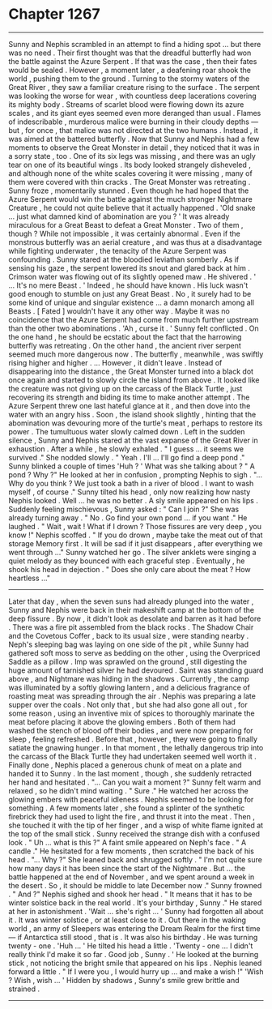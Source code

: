 
# Chapter 1267


---

Sunny and Nephis scrambled in an attempt to find a hiding spot … but there was no need .
Their first thought was that the dreadful butterfly had won the battle against the Azure Serpent . If that was the case , then their fates would be sealed . However , a moment later , a deafening roar shook the world , pushing them to the ground .
Turning to the stormy waters of the Great River , they saw a familiar creature rising to the surface .
The serpent was looking the worse for wear , with countless deep lacerations covering its mighty body . Streams of scarlet blood were flowing down its azure scales , and its giant eyes seemed even more deranged than usual . Flames of indescribable , murderous malice were burning in their cloudy depths — but , for once , that malice was not directed at the two humans .
Instead , it was aimed at the battered butterfly .
Now that Sunny and Nephis had a few moments to observe the Great Monster in detail , they noticed that it was in a sorry state , too . One of its six legs was missing , and there was an ugly tear on one of its beautiful wings . Its body looked strangely disheveled , and although none of the white scales covering it were missing , many of them were covered with thin cracks .
The Great Monster was retreating .
Sunny froze , momentarily stunned . Even though he had hoped that the Azure Serpent would win the battle against the much stronger Nightmare Creature , he could not quite believe that it actually happened .
'Old snake … just what damned kind of abomination are you ? '
It was already miraculous for a Great Beast to defeat a Great Monster . Two of them , though ? While not impossible , it was certainly abnormal . Even if the monstrous butterfly was an aerial creature , and was thus at a disadvantage while fighting underwater , the tenacity of the Azure Serpent was confounding .
Sunny stared at the bloodied leviathan somberly . As if sensing his gaze , the serpent lowered its snout and glared back at him .
Crimson water was flowing out of its slightly opened maw .
He shivered .
' ... It's no mere Beast . '
Indeed , he should have known . His luck wasn't good enough to stumble on just any Great Beast . No , it surely had to be some kind of unique and singular existence … a damn monarch among all Beasts . [ Fated ] wouldn't have it any other way .
Maybe it was no coincidence that the Azure Serpent had come from much further upstream than the other two abominations .
'Ah , curse it . '
Sunny felt conflicted . On the one hand , he should be ecstatic about the fact that the harrowing butterfly was retreating . On the other hand , the ancient river serpent seemed much more dangerous now .
The butterfly , meanwhile , was swiftly rising higher and higher .
… However , it didn't leave .
Instead of disappearing into the distance , the Great Monster turned into a black dot once again and started to slowly circle the island from above . It looked like the creature was not giving up on the carcass of the Black Turtle , just recovering its strength and biding its time to make another attempt .
The Azure Serpent threw one last hateful glance at it , and then dove into the water with an angry hiss . Soon , the island shook slightly , hinting that the abomination was devouring more of the turtle's meat , perhaps to restore its power .
The tumultuous water slowly calmed down .
Left in the sudden silence , Sunny and Nephis stared at the vast expanse of the Great River in exhaustion . After a while , he slowly exhaled .
" I guess … it seems we survived ."
She nodded slowly .
" Yeah . I'll … I'll go find a deep pond ."
Sunny blinked a couple of times
'Huh ? '
What was she talking about ?
" A pond ? Why ?"
He looked at her in confusion , prompting Nephis to sigh .
"... Why do you think ? We just took a bath in a river of blood . I want to wash myself , of course ."
Sunny tilted his head , only now realizing how nasty Nephis looked .
Well … he was no better .
A sly smile appeared on his lips . Suddenly feeling mischievous , Sunny asked :
" Can I join ?"
She was already turning away .
" No . Go find your own pond … if you want ."
He laughed .
" Wait , wait ! What if I drown ? Those fissures are very deep , you know !"
Nephis scoffed .
" If you do drown , maybe take the meat out of that storage Memory first . It will be sad if it just disappears , after everything we went through …"
Sunny watched her go . The silver anklets were singing a quiet melody as they bounced with each graceful step .
Eventually , he shook his head in dejection .
" Does she only care about the meat ? How heartless …"
***
Later that day , when the seven suns had already plunged into the water , Sunny and Nephis were back in their makeshift camp at the bottom of the deep fissure .
By now , it didn't look as desolate and barren as it had before . There was a fire pit assembled from the black rocks . The Shadow Chair and the Covetous Coffer , back to its usual size , were standing nearby . Neph's sleeping bag was laying on one side of the pit , while Sunny had gathered soft moss to serve as bedding on the other , using the Overpriced Saddle as a pillow .
Imp was sprawled on the ground , still digesting the huge amount of tarnished silver he had devoured . Saint was standing guard above , and Nightmare was hiding in the shadows .
Currently , the camp was illuminated by a softly glowing lantern , and a delicious fragrance of roasting meat was spreading through the air . Nephis was preparing a late supper over the coals . Not only that , but she had also gone all out , for some reason , using an inventive mix of spices to thoroughly marinate the meat before placing it above the glowing embers .
Both of them had washed the stench of blood off their bodies , and were now preparing for sleep , feeling refreshed . Before that , however , they were going to finally satiate the gnawing hunger .
In that moment , the lethally dangerous trip into the carcass of the Black Turtle they had undertaken seemed well worth it .
Finally done , Nephis placed a generous chunk of meat on a plate and handed it to Sunny . In the last moment , though , she suddenly retracted her hand and hesitated .
"... Can you wait a moment ?"
Sunny felt warm and relaxed , so he didn't mind waiting .
" Sure ."
He watched her across the glowing embers with peaceful idleness . Nephis seemed to be looking for something . A few moments later , she found a splinter of the synthetic firebrick they had used to light the fire , and thrust it into the meat . Then , she touched it with the tip of her finger , and a wisp of white flame ignited at the top of the small stick .
Sunny received the strange dish with a confused look .
" Uh … what is this ?"
A faint smile appeared on Neph's face .
" A candle ."
He hesitated for a few moments , then scratched the back of his head .
"... Why ?"
She leaned back and shrugged softly .
" I'm not quite sure how many days it has been since the start of the Nightmare . But … the battle happened at the end of November , and we spent around a week in the desert . So , it should be middle to late December now ."
Sunny frowned .
" And ?"
Nephis sighed and shook her head .
" It means that it has to be winter solstice back in the real world . It's your birthday , Sunny ."
He stared at her in astonishment .
'Wait … she's right … '
Sunny had forgotten all about it . It was winter solstice , or at least close to it . Out there in the waking world , an army of Sleepers was entering the Dream Realm for the first time — if Antarctica still stood , that is .
It was also his birthday . He was turning twenty - one .
'Huh … '
He tilted his head a little .
'Twenty - one … I didn't really think I'd make it so far . Good job , Sunny . '
He looked at the burning stick , not noticing the bright smile that appeared on his lips .
Nephis leaned forward a little .
" If I were you , I would hurry up … and make a wish !"
'Wish ? Wish , wish … '
Hidden by shadows , Sunny's smile grew brittle and strained .

---

